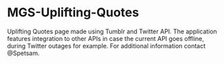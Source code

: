 # MGS-Uplifting-Quotes
Uplifting Quotes page made using Tumblr and Twitter API.
The application features integration to other APIs in case the current API goes offline, during Twitter outages for example. For additional information contact @Spetsam.
